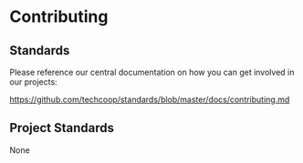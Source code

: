 # Contributing

## Standards
Please reference our central documentation on how you can get involved in our projects:

https://github.com/techcoop/standards/blob/master/docs/contributing.md

## Project Standards
None
